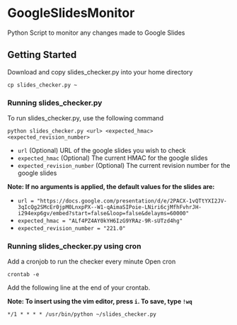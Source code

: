 # GoogleSlidesMonitor
Python Script to monitor any changes made to Google Slides

## Getting Started
Download and copy slides_checker.py into your home directory
```
cp slides_checker.py ~
```

### Running slides_checker.py
To run slides_checker.py, use the following command 
```
python slides_checker.py <url> <expected_hmac> <expected_revision_number>
```
- `url` (Optional)
URL of the google slides you wish to check
- `expected_hmac` (Optional)
The current HMAC for the google slides
- `expected_revision_number` (Optional)
The current revision number for the google slides

**Note: If no arguments is applied, the default values for the slides are:**
- `url = "https://docs.google.com/presentation/d/e/2PACX-1vQTtYXI2JV-3qIcQg2SMcEr0jpM0LnxpPX--W1-qAimaSIPoie-LNiri6cjMfhFvhrJH-i294exp6gv/embed?start=false&loop=false&delayms=60000"`
- `expected_hmac = "ALf4PZ4AY0kYH6IzG9YRAz-9R-sUTzd4hg"`
- `expected_revision_number = "221.0"`

### Running slides_checker.py using cron
Add a cronjob to run the checker every minute 
Open cron
```
crontab -e
```
Add the following line at the end of your crontab.

**Note: To insert using the vim editor, press `i`. To save, type `!wq`**
```
*/1 * * * * /usr/bin/python ~/slides_checker.py
```
